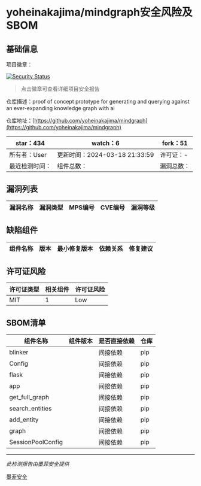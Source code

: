 # yoheinakajima/mindgraph安全风险及SBOM

## 基础信息

项目徽章：

[![Security Status](https://www.murphysec.com/platform3/v31/badge/1770158562261585920.svg)](https://www.murphysec.com/console/report/1769803751982198784/1770158562261585920)

> 点击徽章可查看详细项目安全报告

仓库描述：proof of concept prototype for generating and querying against an ever-expanding knowledge graph with ai

仓库地址：[https://github.com/yoheinakajima/mindgraph](https://github.com/yoheinakajima/mindgraph)

| star：434 | watch：6 | fork：51 |
| ----------- | -------------- | ------------ |
| 所有者：User | 更新时间：2024-03-18 21:33:59 | 许可证：- |
| 最近检测时间： | 组件总数： | 漏洞总数： |




## 漏洞列表

| 漏洞名称 | 漏洞类型 | MPS编号 | CVE编号 | 漏洞等级 |
| ------- | ------ | ------- | ------ | ----- |





## 缺陷组件

| 组件名称 | 版本 | 最小修复版本 | 依赖关系 | 修复建议 |
| -------- | ---- | ------------ | -------- | -------- |





## 许可证风险

| 许可证类型 | 相关组件 | 许可证风险 |
| ---------- | -------- | ---------- |
|MIT|1|Low|




## SBOM清单

| 组件名称 | 组件版本 | 是否直接依赖 | 仓库 |
| -------- | -------- | ------------ | ---- |
|blinker||间接依赖|pip|
|Config||间接依赖|pip|
|flask||间接依赖|pip|
|app||间接依赖|pip|
|get_full_graph||间接依赖|pip|
|search_entities||间接依赖|pip|
|add_entity||间接依赖|pip|
|graph||间接依赖|pip|
|SessionPoolConfig||间接依赖|pip|


------

*此检测报告由墨菲安全提供*

[墨菲安全](www.murphysec.com)